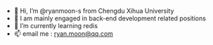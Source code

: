 - 👋 Hi, I’m @ryanmoon-s from Chengdu Xihua University
- 👀 I am mainly engaged in back-end development related positions
- 🌱 I’m currently learning redis
- 📫 email me : ryan.moon@qq.com

<!---
ryanmoon-s/ryanmoon-s is a ✨ special ✨ repository because its `README.md` (this file) appears on your GitHub profile.
You can click the Preview link to take a look at your changes.
--->
